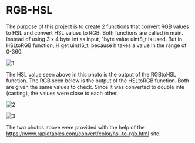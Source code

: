 # RGB-HSL
The purpose of this project is to create 2 functions that convert RGB values to HSL and convert HSL values to RGB. Both functions are called in main. Instead of using 3 x 4 byte int as input, 1byte value uint8_t is used. But in HSLtoRGB function, H get uint16_t, because h takes a value in the range of 0-360.

![1](https://github.com/denizkant/RGB-HSL/assets/86944888/a4076fad-3e88-4229-bbf8-f86691aa2809)

The HSL value seen above in this photo is the output of the RGBtoHSL function. The RGB seen below is the output of the HSLtoRGB function. Both are given the same values to check. Since it was converted to double inte (casting), the values were close to each other.

![2](https://github.com/denizkant/RGB-HSL/assets/86944888/0b3adb9f-9fef-4f6f-845c-4e4b80b84e20)

![3](https://github.com/denizkant/RGB-HSL/assets/86944888/5679fbfe-4f09-494f-828e-e0ff81818f73)

The two photos above were provided with the help of the https://www.rapidtables.com/convert/color/hsl-to-rgb.html site.




